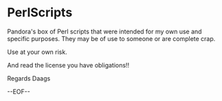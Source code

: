 # PerlScripts
Pandora's box of Perl scripts that were intended for my own use
and specific purposes. They may be of use to someone or are
complete crap.

Use at your own risk.

And read the license you have obligations!!

Regards
Daags

--EOF--

